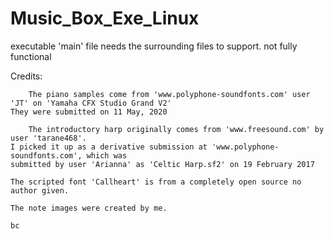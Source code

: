 # Music_Box_Exe_Linux
executable 'main' file needs the surrounding files to support.  not fully functional   

Credits:
    
        The piano samples come from 'www.polyphone-soundfonts.com' user 'JT' on 'Yamaha CFX Studio Grand V2' 
    They were submitted on 11 May, 2020
 
        The introductory harp originally comes from 'www.freesound.com' by user 'tarane468'.
    I picked it up as a derivative submission at 'www.polyphone-soundfonts.com', which was 
    submitted by user 'Arianna' as 'Celtic Harp.sf2' on 19 February 2017
    
    The scripted font 'Callheart' is from a completely open source no author given.

    The note images were created by me.

    bc
